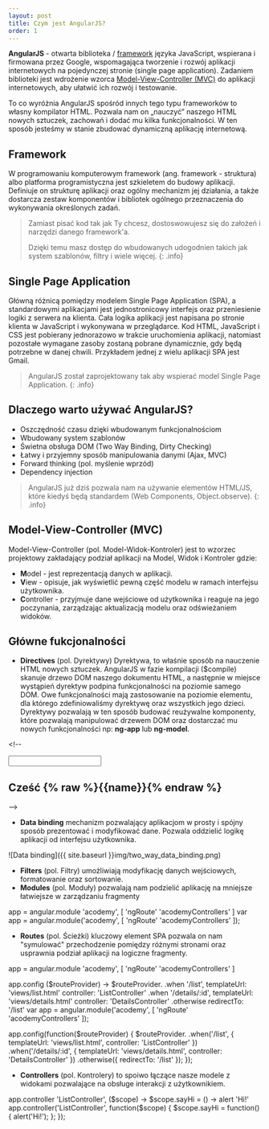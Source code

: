```yaml
---
layout: post
title: Czym jest AngularJS?
order: 1
---
```


**AngularJS** - otwarta biblioteka / [framework](http://pl.wikipedia.org/wiki/Framework) języka JavaScript, wspierana i firmowana przez Google, 
wspomagająca tworzenie i rozwój aplikacji internetowych na pojedynczej stronie (single page application). 
Zadaniem biblioteki jest wdrożenie wzorca [Model-View-Controller (MVC)](http://pl.wikipedia.org/wiki/MVC) 
do aplikacji internetowych, aby ułatwić ich rozwój i testowanie.  

To co wyróżnia AngularJS spośród innych tego typu frameworków to własny kompilator HTML. 
Pozwala nam on „nauczyć” naszego HTML nowych sztuczek, zachowań i dodać mu kilka funkcjonalności. 
W ten sposób jesteśmy w stanie zbudować dynamiczną aplikację internetową.

## Framework

W programowaniu komputerowym framework (ang. framework - struktura) albo platforma programistyczna jest szkieletem do budowy aplikacji. 
Definiuje on strukturę aplikacji oraz ogólny mechanizm jej działania, a także dostarcza zestaw komponentów 
i bibliotek ogólnego przeznaczenia do wykonywania określonych zadań.  

> Zamiast pisać kod tak jak Ty chcesz, dostoswowujesz się do założeń 
> i narzędzi danego framework'a.
> 
> Dzięki temu masz dostęp do wbudowanych udogodnien takich jak system 
> szablonów, filtry i wiele więcej.
{: .info}

## Single Page Application

Główną różnicą pomiędzy modelem Single Page Application (SPA), a standardowymi aplikacjami jest jednostronicowy interfejs 
oraz przeniesienie logiki z serwera na klienta. Cała logika aplikacji jest napisana po stronie klienta w JavaScript
 i wykonywana w przeglądarce. Kod HTML, JavaScript i CSS jest pobierany jednorazowo w trakcie uruchomienia aplikacji, 
 natomiast pozostałe wymagane zasoby zostaną pobrane dynamicznie, gdy będą potrzebne w danej chwili. 
 Przykładem jednej z wielu aplikacji SPA jest Gmail.

> AngularJS został zaprojektowany tak aby wspierać model 
> Single Page Application.
{: .info}

## Dlaczego warto używać AngularJS?

* Oszczędność czasu dzięki wbudowanym funkcjonalnościom
* Wbudowany system szablonów
* Świetna obsługa DOM (Two Way Binding, Dirty Checking)
* Łatwy i przyjemny sposób manipulowania danymi (Ajax, MVC)
* Forward thinking (pol. myślenie wprzód)
* Dependency injection

> AngularJS już dziś pozwala nam na używanie elementów HTML/JS, które 
> kiedyś będą standardem (Web Components, Object.observe).
{: .info}

## Model-View-Controller (MVC)

Model-View-Controller (pol. Model-Widok-Kontroler) jest to wzorzec projektowy zakładający podział aplikacji na Model, Widok i Kontroler gdzie:

* **M**odel - jest reprezentacją danych w aplikacji.
* **V**iew - opisuje, jak wyświetlić pewną część modelu w ramach interfejsu użytkownika. 
* **C**ontroller - przyjmuje dane wejściowe od użytkownika i reaguje na jego poczynania, zarządzając aktualizacją modelu oraz odświeżaniem widoków.

## Główne fukcjonalności

* **Directives** (pol. Dyrektywy) Dyrektywa, to właśnie sposób na nauczenie HTML nowych sztuczek.
AngularJS w fazie kompilacji ($compile) skanuje drzewo DOM naszego dokumentu HTML, 
a następnie w miejsce wystąpień dyrektyw podpina funkcjonalności na poziomie samego DOM. 
Owe funkcjonalności mają zastosowanie na poziomie elementu, dla którego zdefiniowaliśmy dyrektywę oraz wszystkich jego dzieci. 
Dyrektywy pozwalają w ten sposób budować reużywalne komponenty, które pozwalają manipulować 
drzewem DOM oraz dostarczać mu nowych funkcjonalności np: **ng-app** lub **ng-model**.

<prism-js language="markup" escape><!--
<!doctype html>
<html lang="en" ng-app>
<head>
  <meta charset="UTF-8">
  <title>Acodemy.io</title>
  <script src="angular.js"></script>
</head>
<body>
  <input type="text" ng-model="name">
  <h2>Cześć {% raw %}{{name}}{% endraw %}</h2>
</body>
</html>
--></prism-js>

* **Data binding** mechanizm pozwalający aplikacjom w prosty i spójny sposób prezentować i modyfikować dane. 
Pozwala oddzielić logikę aplikacji od interfejsu użytkownika.

![Data binding]({{ site.baseurl }}img/two_way_data_binding.png)

* **Filters** (pol. Filtry) umożliwiają modyfikację danych wejściowych, formatowanie oraz sortowanie. 
* **Modules** (pol. Moduły) pozwalają nam podzielić aplikację na mniejsze łatwiejsze w zarządzaniu fragmenty

<source-switcher>
<prism-js language="coffeescript">
app = angular.module 'acodemy', [
  'ngRoute'
  'acodemyControllers'
]
</prism-js>
<prism-js language="javascript">
var app = angular.module('acodemy', [
  'ngRoute'
  'acodemyControllers'
]);
</prism-js>
</source-switcher>

* **Routes** (pol. Ścieżki) kluczowy element SPA pozwala on nam "symulować" przechodzenie pomiędzy różnymi stronami oraz
usprawnia podział aplikacji na logiczne fragmenty.

<source-switcher>
<prism-js language="coffeescript">
app = angular.module 'acodemy', [
  'ngRoute'
  'acodemyControllers'
]

app.config ($routeProvider) ->
  $routeProvider.
    .when '/list',
      templateUrl: 'views/list.html'
      controller: 'ListController'
    .when '/details/:id', 
      templateUrl: 'views/details.html'
      controller: 'DetailsController'
    .otherwise
      redirectTo: '/list'
</prism-js>
<prism-js language="javascript">
var app = angular.module('acodemy', [
  'ngRoute'
  'acodemyControllers'
]);

app.config(function($routeProvider) {
  $routeProvider.
    .when('/list', {
      templateUrl: 'views/list.html',
      controller: 'ListController'
    })
    .when('/details/:id', {
      templateUrl: 'views/details.html',
      controller: 'DetailsController'
    })
    .otherwise({
      redirectTo: '/list'
    });
});
</prism-js>
</source-switcher>

* **Controllers** (pol. Kontrolery) to spoiwo łączące nasze modele z widokami pozwalające na obsługe interakcji z użytkownikiem.

<source-switcher>
<prism-js language="coffeescript">
app.controller 'ListController', ($scope) ->
  $scope.sayHi = () ->
    alert 'Hi!'
</prism-js>
<prism-js language="javascript">
app.controller('ListController', function($scope) {
  $scope.sayHi = function() {
    alert('Hi!');
  };
});
</prism-js>
</source-switcher>
